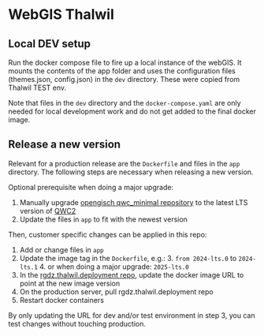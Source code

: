 # WebGIS Thalwil

## Local DEV setup
Run the docker compose file to fire up a local instance of the webGIS. It mounts the contents of
the app folder and uses the configuration files (themes.json, config.json) in the `dev` directory. These were copied from Thalwil TEST env.

Note that files in the `dev` directory and the `docker-compose.yaml` are only needed for local development work
and do not get added to the final docker image.

## Release a new version
Relevant for a production release are the `Dockerfile` and files in the `app` directory.
The following steps are necessary when releasing a new version.

Optional prerequisite when doing a major upgrade:
1. Manually upgrade [opengisch qwc_minimal repository](https://github.com/opengisch/qwc2_minimal) to the latest LTS version of [QWC2](https://github.com/qgis/qwc2-demo-app)
2. Update the files in `app` to fit with the newest version

Then, customer specific changes can be applied in this repo:
1. Add or change files in `app`
2. Update the image tag in the `Dockerfile`, e.g.:
   3. `from 2024-lts.0` to `2024-lts.1` 
   4. or when doing a major upgrade: `2025-lts.0`
3. In the [rgdz.thalwil.deployment repo](https://github.com/opengisch/rgdz.thalwil.deployment/tree/master), update the docker image URL to point at the new image version
4. On the production server, pull rgdz.thalwil.deployment repo 
5. Restart docker containers


By only updating the URL for dev and/or test environment in step 3, you can test changes without touching production.
